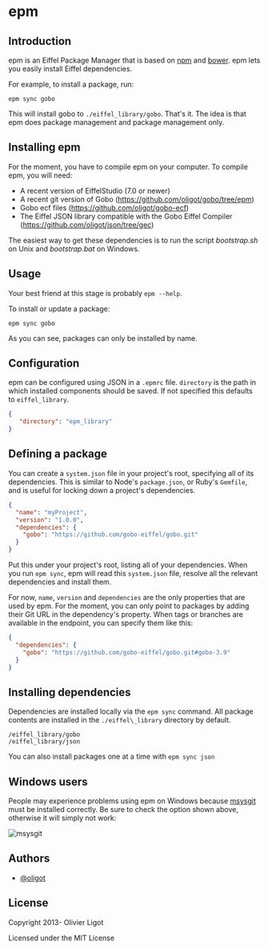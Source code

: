 epm
===

## Introduction

epm is an Eiffel Package Manager that is based on [npm](http://npmjs.org/) and [bower](http://twitter.github.com/bower/).
epm lets you easily install Eiffel dependencies.

For example, to install a package, run:

    epm sync gobo

This will install gobo to `./eiffel_library/gobo`.
That's it.
The idea is that epm does package management and package management only.

## Installing epm

For the moment, you have to compile epm on your computer.
To compile epm, you will need:
* A recent version of EiffelStudio (7.0 or newer)
* A recent git version of Gobo (https://github.com/oligot/gobo/tree/epm)
* Gobo ecf files (https://github.com/oligot/gobo-ecf)
* The Eiffel JSON library compatible with the Gobo Eiffel Compiler (https://github.com/oligot/json/tree/gec)

The easiest way to get these dependencies is to run the script _bootstrap.sh_ on Unix and _bootstrap.bat_ on Windows.

## Usage

Your best friend at this stage is probably `epm --help`.

To install or update a package:

    epm sync gobo

As you can see, packages can only be installed by name.

## Configuration

epm can be configured using JSON in a `.epmrc` file.
`directory` is the path in which installed components should be saved.
If not specified this defaults to `eiffel_library`.

```json
{
   "directory": "epm_library"
}
```

## Defining a package

You can create a `system.json` file in your project's root, specifying all of its dependencies.
This is similar to Node's `package.json`, or Ruby's `Gemfile`, and is useful for locking down a project's dependencies.

```json
{
  "name": "myProject",
  "version": "1.0.0",
  "dependencies": {
    "gobo": "https://github.com/gobo-eiffel/gobo.git"
  }
}
```

Put this under your project's root, listing all of your dependencies.
When you run `epm sync`, epm will read this `system.json` file, resolve all the relevant dependencies and install them.

For now, `name`, `version` and `dependencies` are the only properties that are used by epm.
For the moment, you can only point to packages by adding their Git URL in the dependency's property.
When tags or branches are available in the endpoint, you can specify them like this:

```json
{
  "dependencies": {
    "gobo": "https://github.com/gobo-eiffel/gobo.git#gobo-3.9"
  }
}
```

## Installing dependencies

Dependencies are installed locally via the `epm sync` command.
All package contents are installed in the `./eiffel\_library` directory by default.


```
/eiffel_library/gobo
/eiffel_library/json
```

You can also install packages one at a time with `epm sync json`

## Windows users

People may experience problems using epm on Windows because [msysgit](http://code.google.com/p/msysgit/) must be installed correctly.
Be sure to check the option shown above, otherwise it will simply not work:

![msysgit](http://f.cl.ly/items/2V2O3i1p3R2F1r2v0a12/mysgit.png)

## Authors

+ [@oligot](http://github.com/oligot)

## License

Copyright 2013- Olivier Ligot

Licensed under the MIT License
